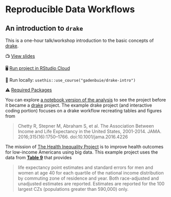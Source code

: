# Reproducible Data Workflows

## An introduction to `drake`


<!-- badges: start -->
<!-- badges: end -->

[drake]: https://ropensci.github.io/drake/
[slides]: https://pkg.garrickadenbuie.com/drake-intro/
[rstudio-cloud]: https://rstudio.cloud/project/405721


This is a one-hour talk/workshop introduction to the basic concepts of [drake].

&#x1F4FA; [View slides][slides]

&#x1F5A5; [Run project in RStudio Cloud][rstudio-cloud]

&#x1F4BE; Run locally: `usethis::use_course("gadenbuie/drake-intro")`

&#x26A0;&#xFE0F; [Required Packages](https://pkg.garrickadenbuie.com/drake-intro/requirements/)

You can explore [a notebook version of the analysis](https://pkg.garrickadenbuie.com/drake-intro/notebook/) to see the project before it became a [drake] project.
The example drake project (and interactive coding portion) focuses on a drake workflow recreating tables and figures from

> Chetty R, Stepner M, Abraham S, et al. 
> The Association Between Income and Life Expectancy in the United States, 2001-2014. 
> JAMA. 2016;315(16):1750–1766. doi:10.1001/jama.2016.4226

The mission of [The Health Inequality Project](https://healthinequality.org/) is to improve health outcomes for low-income Americans using big data.
This example project uses the data from **[Table 9](https://healthinequality.org/data/)** that provides 

> life expectancy point estimates and standard errors for men and women at age 40 for each quartile of the national income distribution by commuting zone of residence and year. Both race-adjusted and unadjusted estimates are reported. Estimates are reported for the 100 largest CZs (populations greater than 590,000) only.
